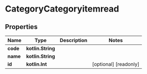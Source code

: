 
# CategoryCategoryitemread

## Properties
| Name | Type | Description | Notes |
| ------------ | ------------- | ------------- | ------------- |
| **code** | **kotlin.String** |  |  |
| **name** | **kotlin.String** |  |  |
| **id** | **kotlin.Int** |  |  [optional] [readonly] |



